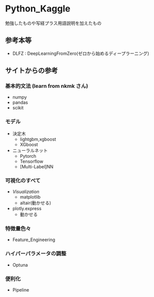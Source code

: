 # Python_Kaggle
勉強したものや写経プラス用語説明を加えたもの

## 参考本等
- DLFZ : DeepLearningFromZero(ゼロから始めるディープラーニング)

## サイトからの参考

### 基本的文法 (learn from nkmk さん)
- numpy
- pandas
- scikit

### モデル
- 決定木
  - lightgbm,xgboost
  - XGboost
- ニューラルネット
  - Pytorch
  - Tensorflow
  - [Multi-Label]NN

### 可視化のすべて
- _Visualization_
  - matplotlib
  - altair(動かせる)
- plotly.express
  - 動かせる

### 特徴量色々
- Feature_Engineering

### ハイパーパラメータの調整
- Optuna

### 便利化
- Pipeline
